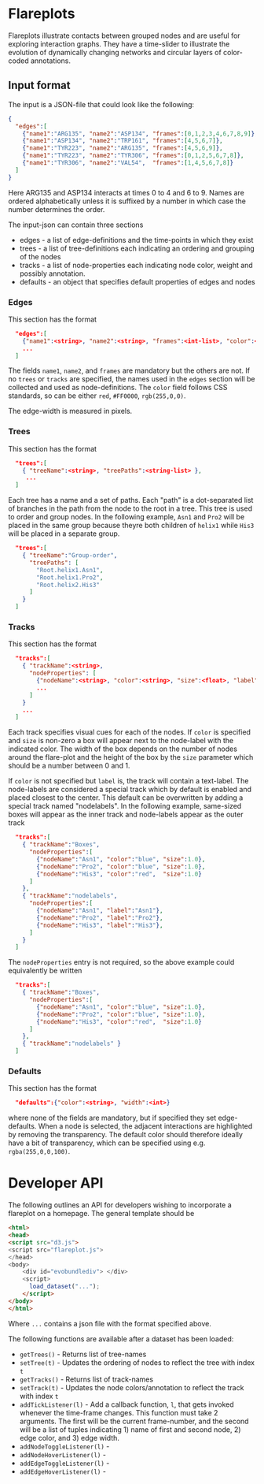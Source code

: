 # Flareplots

Flareplots illustrate contacts between grouped nodes and are useful for exploring interaction graphs. They have a time-slider to illustrate the evolution of dynamically changing networks and circular layers of color-coded annotations.

## Input format
The input is a JSON-file that could look like the following:

```json
{
  "edges":[
    {"name1":"ARG135", "name2":"ASP134", "frames":[0,1,2,3,4,6,7,8,9]},
    {"name1":"ASP134", "name2":"TRP161", "frames":[4,5,6,7]},
    {"name1":"TYR223", "name2":"ARG135", "frames":[4,5,6,9]},
    {"name1":"TYR223", "name2":"TYR306", "frames":[0,1,2,5,6,7,8]},
    {"name1":"TYR306", "name2":"VAL54",  "frames":[1,4,5,6,7,8]}
  ]
}
```
      
Here ARG135 and ASP134 interacts at times 0 to 4 and 6 to 9. Names are ordered alphabetically unless it is suffixed by a number in which case the number determines the order. 

The input-json can contain three sections
 * edges - a list of edge-definitions and the time-points in which they exist
 * trees - a list of tree-definitions each indicating an ordering and grouping of the nodes
 * tracks - a list of node-properties each indicating node color, weight and possibly annotation. 
 * defaults - an object that specifies default properties of edges and nodes

### Edges
This section has the format
```json
  "edges":[
    {"name1":<string>, "name2":<string>, "frames":<int-list>, "color":<string>, "width":<int>},
    ...
  ]
```
The fields `name1`, `name2`, and `frames` are mandatory but the others are not. If no `trees` or `tracks` are specified, the names used in the `edges` section will be collected and used as node-definitions. The `color` field follows CSS standards, so can be either `red`, `#FF0000`, `rgb(255,0,0)`.

The edge-width is measured in pixels. 

### Trees
This section has the format
```json
  "trees":[
    { "treeName":<string>, "treePaths":<string-list> },
     ...
  ]
```
Each tree has a name and a set of paths. Each "path" is a dot-separated list of branches in the path from the node to the root in a tree. This tree is used to order and group nodes. In the following example, `Asn1` and `Pro2` will be placed in the same group because theyre both children of `helix1` while `His3` will be placed in a separate group. 
```json
  "trees":[
    { "treeName":"Group-order",
      "treePaths": [
        "Root.helix1.Asn1",
        "Root.helix1.Pro2",
        "Root.helix2.His3"
      ]
    }
  ]
```

### Tracks
This section has the format
```json
  "tracks":[
    { "trackName":<string>, 
      "nodeProperties": [
        {"nodeName":<string>, "color":<string>, "size":<float>, "label":<string>},
        ...
      ]
    }
    ...
  ]
```

Each track specifies visual cues for each of the nodes. If `color` is specified and `size` is non-zero a box will appear next to the node-label with the indicated color. The width of the box depends on the number of nodes around the flare-plot and the height of the box by the `size` parameter which should be a number between 0 and 1. 

If `color` is not specified but `label` is, the track will contain a text-label. The node-labels are considered a special track which by default is enabled and placed closest to the center. This default can be overwritten by adding a special track named "nodelabels". In the following example, same-sized boxes will appear as the inner track and node-labels appear as the outer track
```json
  "tracks":[
    { "trackName":"Boxes",
      "nodeProperties":[
        {"nodeName":"Asn1", "color":"blue", "size":1.0},
        {"nodeName":"Pro2", "color":"blue", "size":1.0},
        {"nodeName":"His3", "color":"red",  "size":1.0}
      ]
    },
    { "trackName":"nodelabels", 
      "nodeProperties":[
        {"nodeName":"Asn1", "label":"Asn1"},
        {"nodeName":"Pro2", "label":"Pro2"},
        {"nodeName":"His3", "label":"His3"},
      ]
    }
  ]
```
The `nodeProperties` entry is not required, so the above example could equivalently be written
```json
  "tracks":[
    { "trackName":"Boxes",
      "nodeProperties":[
        {"nodeName":"Asn1", "color":"blue", "size":1.0},
        {"nodeName":"Pro2", "color":"blue", "size":1.0},
        {"nodeName":"His3", "color":"red",  "size":1.0}
      ]
    },
    { "trackName":"nodelabels" }
  ]
```


### Defaults
This section has the format
```json
  "defaults":{"color":<string>, "width":<int>}
```
where none of the fields are mandatory, but if specified they set edge-defaults. When a node is selected, the adjacent interactions are highlighted by removing the transparency. The default color should therefore ideally have a bit of transparency, which can be specified using e.g. `rgba(255,0,0,100)`. 


# Developer API

The following outlines an API for developers wishing to incorporate a flareplot on a homepage. The general template should be 
```html
<html>
<head>
<script src="d3.js">
<script src="flareplot.js">
</head>
<body>
    <div id="evobundlediv"> </div>
    <script> 
      load_dataset("...");
    </script>
</body>
</html>
```
Where `...` contains a json file with the format specified above.

The following functions are available after a dataset has been loaded:
  * `getTrees()` - Returns list of tree-names
  * `setTree(t)` - Updates the ordering of nodes to reflect the tree with index `t`
  * `getTracks()` - Returns list of track-names
  * `setTrack(t)` - Updates the node colors/annotation to reflect the track with index `t`
  * `addTickListener(l)` - Add a callback function, `l`, that gets invoked whenever the time-frame changes. This function must take 2 arguments. The first will be the current frame-number, and the second will be a list of tuples indicating 1) name of first and second node, 2) edge color, and 3) edge width.
  * `addNodeToggleListener(l)` - 
  * `addNodeHoverListener(l)` - 
  * `addEdgeToggleListener(l)` - 
  * `addEdgeHoverListener(l)` - 
